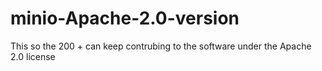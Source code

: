 # minio-Apache-2.0-version
This so the 200 + can keep contrubing to the software under the Apache 2.0 license

